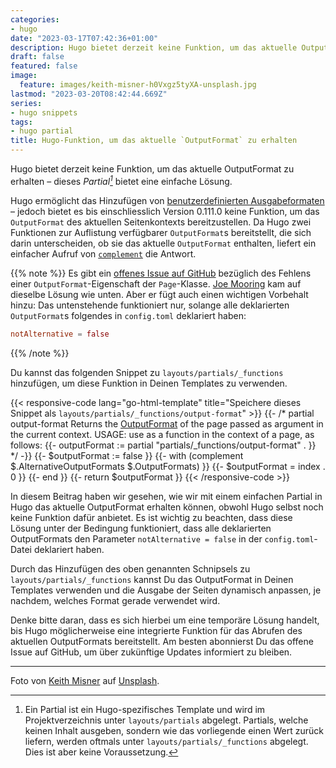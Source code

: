 ```yaml
---
categories:
- hugo
date: "2023-03-17T07:42:36+01:00"
description: Hugo bietet derzeit keine Funktion, um das aktuelle OutputFormat zu erhalten – dieses Partial bietet eine einfache Lösung
draft: false
featured: false
image:
  feature: images/keith-misner-h0Vxgz5tyXA-unsplash.jpg
lastmod: "2023-03-20T08:42:44.669Z"
series:
- hugo snippets
tags:
- hugo partial
title: Hugo-Funktion, um das aktuelle `OutputFormat` zu erhalten
---
```


Hugo bietet derzeit keine Funktion, um das aktuelle OutputFormat zu erhalten – dieses *Partial[^1]* bietet eine einfache Lösung.

Hugo ermöglicht das Hinzufügen von [benutzerdefinierten Ausgabeformaten](https://gohugo.io/templates/output-formats/) – jedoch bietet es bis einschliesslich Version 0.111.0 keine Funktion, um das `OutputFormat` des aktuellen Seitenkontexts bereitzustellen. Da Hugo zwei Funktionen zur Auflistung verfügbarer `OutputFormat`s bereitstellt, die sich darin unterscheiden, ob sie das aktuelle `OutputFormat` enthalten, liefert ein einfacher Aufruf von [`complement`](https://gohugo.io/functions/complement/) die Antwort.

{{% note %}}
Es gibt ein [offenes Issue auf GitHub](https://github.com/gohugoio/hugo/issues/9368) bezüglich des Fehlens einer `OutputFormat`-Eigenschaft der `Page`-Klasse. [Joe Mooring](https://github.com/jmooring) kam auf dieselbe Lösung wie unten. Aber er fügt auch einen wichtigen Vorbehalt hinzu: Das untenstehende funktioniert nur, solange alle deklarierten `OutputFormat`s folgendes in `config.toml` deklariert haben:

```toml
notAlternative = false
```

{{% /note %}}

Du kannst das folgenden Snippet zu `layouts/partials/_functions` hinzufügen, um diese Funktion in Deinen Templates zu verwenden.

{{< responsive-code lang="go-html-template" title="Speichere dieses Snippet als `layouts/partials/_functions/output-format`" >}}
{{- /* partial output-format
Returns the [OutputFormat](https://gohugo.io/templates/output-formats/)
of the page passed as argument in the current context.
USAGE: use as a function in the context of a page, as follows:
  {{- outputFormat := partial "partials/_functions/output-format" . }}
*/ -}}
{{- $outputFormat := false }}
{{- with (complement $.AlternativeOutputFormats $.OutputFormats) }}
  {{- $outputFormat = index . 0 }}
{{- end }}
{{- return $outputFormat }}
{{< /responsive-code >}}

In diesem Beitrag haben wir gesehen, wie wir mit einem einfachen Partial in Hugo das aktuelle OutputFormat erhalten können, obwohl Hugo selbst noch keine Funktion dafür anbietet. Es ist wichtig zu beachten, dass diese Lösung unter der Bedingung funktioniert, dass alle deklarierten OutputFormats den Parameter `notAlternative = false` in der `config.toml`-Datei deklariert haben.

Durch das Hinzufügen des oben genannten Schnipsels zu `layouts/partials/_functions` kannst Du das OutputFormat in Deinen Templates verwenden und die Ausgabe der Seiten dynamisch anpassen, je nachdem, welches Format gerade verwendet wird.

Denke bitte daran, dass es sich hierbei um eine temporäre Lösung handelt, bis Hugo möglicherweise eine integrierte Funktion für das Abrufen des aktuellen OutputFormats bereitstellt. Am besten abonnierst Du das offene Issue auf GitHub, um über zukünftige Updates informiert zu bleiben.

[^1]: Ein Partial ist ein Hugo-spezifisches Template und wird im Projektverzeichnis unter `layouts/partials` abgelegt. Partials, welche keinen Inhalt ausgeben, sondern wie das vorliegende einen Wert zurück liefern, werden oftmals unter `layouts/partials/_functions` abgelegt. Dies ist aber keine Voraussetzung.

---
Foto von [Keith Misner](https://unsplash.com/photos/h0Vxgz5tyXA) auf [Unsplash](https://unsplash.com/).
